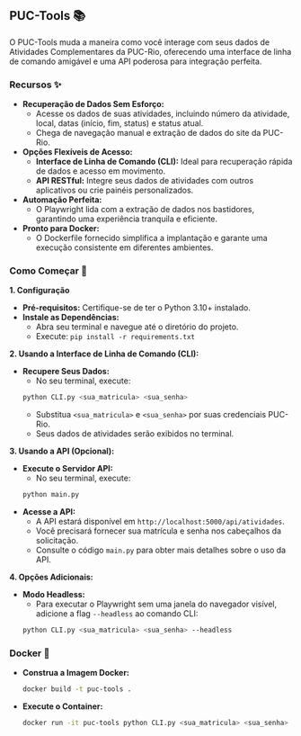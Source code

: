 ## PUC-Tools 📚

O PUC-Tools muda a maneira como você interage com seus dados de Atividades Complementares da PUC-Rio, oferecendo uma interface de linha de comando amigável e uma API poderosa para integração perfeita. 

### Recursos ✨

* **Recuperação de Dados Sem Esforço:** 
    * Acesse os dados de suas atividades, incluindo número da atividade, local, datas (início, fim, status) e status atual.
    * Chega de navegação manual e extração de dados do site da PUC-Rio.
* **Opções Flexíveis de Acesso:**
    * **Interface de Linha de Comando (CLI):** Ideal para recuperação rápida de dados e acesso em movimento.
    * **API RESTful:** Integre seus dados de atividades com outros aplicativos ou crie painéis personalizados.
* **Automação Perfeita:**
    * O Playwright lida com a extração de dados nos bastidores, garantindo uma experiência tranquila e eficiente.
* **Pronto para Docker:**
    * O Dockerfile fornecido simplifica a implantação e garante uma execução consistente em diferentes ambientes. 

### Como Começar 🚀

**1. Configuração**

* **Pré-requisitos:** Certifique-se de ter o Python 3.10+ instalado.
* **Instale as Dependências:** 
    * Abra seu terminal e navegue até o diretório do projeto.
    * Execute: `pip install -r requirements.txt`

**2. Usando a Interface de Linha de Comando (CLI):**

* **Recupere Seus Dados:**
    * No seu terminal, execute: 
    ```bash
    python CLI.py <sua_matricula> <sua_senha>
    ```
    * Substitua `<sua_matricula>` e `<sua_senha>` por suas credenciais PUC-Rio.
    * Seus dados de atividades serão exibidos no terminal. 

**3. Usando a API (Opcional):**

* **Execute o Servidor API:**
    * No seu terminal, execute: 
    ```bash
    python main.py
    ```
* **Acesse a API:**
    * A API estará disponível em `http://localhost:5000/api/atividades`.
    * Você precisará fornecer sua matrícula e senha nos cabeçalhos da solicitação.
    * Consulte o código `main.py` para obter mais detalhes sobre o uso da API. 

**4. Opções Adicionais:**

* **Modo Headless:** 
    * Para executar o Playwright sem uma janela do navegador visível, adicione a flag `--headless` ao comando CLI:
    ```bash
    python CLI.py <sua_matricula> <sua_senha> --headless 
    ``` 

### Docker 🐳

* **Construa a Imagem Docker:**
    ```bash
    docker build -t puc-tools .
    ```
* **Execute o Container:**
    ```bash
    docker run -it puc-tools python CLI.py <sua_matricula> <sua_senha>
    ```
